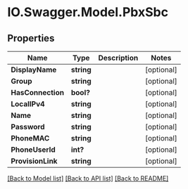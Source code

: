 # IO.Swagger.Model.PbxSbc
## Properties

Name | Type | Description | Notes
------------ | ------------- | ------------- | -------------
**DisplayName** | **string** |  | [optional] 
**Group** | **string** |  | [optional] 
**HasConnection** | **bool?** |  | [optional] 
**LocalIPv4** | **string** |  | [optional] 
**Name** | **string** |  | [optional] 
**Password** | **string** |  | [optional] 
**PhoneMAC** | **string** |  | [optional] 
**PhoneUserId** | **int?** |  | [optional] 
**ProvisionLink** | **string** |  | [optional] 

[[Back to Model list]](../README.md#documentation-for-models) [[Back to API list]](../README.md#documentation-for-api-endpoints) [[Back to README]](../README.md)

